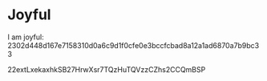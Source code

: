 # Joyful

I am joyful: 2302d448d167e7158310d0a6c9d1f0cfe0e3bccfcbad8a12a1ad6870a7b9bc33


22extLxekaxhkSB27HrwXsr7TQzHuTQVzzCZhs2CCQmBSP